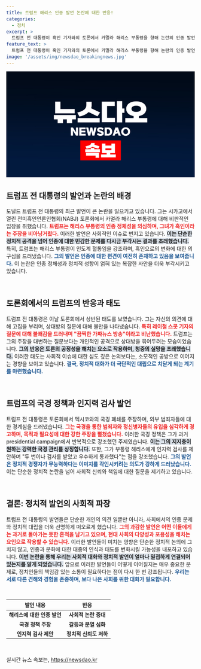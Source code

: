 ```yaml
---
title: 트럼프 해리스 인종 발언 논란에 대한 반응!
categories:
  - 정치
excerpt: >
  트럼프 전 대통령이 흑인 기자와의 토론에서 카멀라 해리스 부통령을 향해 논란의 인종 발언을 해 큰 파장을 일으키고 있다. 그는 해리스의 정체성을 놓고 의문을 제기하며 공격적인 발언을 이어갔다. 이 사건의 전말은?
feature_text: >
  트럼프 전 대통령이 흑인 기자와의 토론에서 카멀라 해리스 부통령을 향해 논란의 인종 발언을 해 큰 파장을 일으키고 있다. 그는 해리스의 정체성을 놓고 의문을 제기하며 공격적인 발언을 이어갔다. 이 사건의 전말은?
image: '/assets/img/newsdao_breakingnews.jpg'
---
```


<p><img src="/assets/img/newsdao_breakingnews.jpg" alt="flaretime 속보" /></p>

<h2 data-ke-size="size26">트럼프 전 대통령의 발언과 논란의 배경</h2>

<p data-ke-size="size16">도널드 트럼프 전 대통령의 최근 발언이 큰 논란을 일으키고 있습니다. 그는 시카고에서 열린 전미흑인언론인협회(NABJ) 토론회에서 카멀라 해리스 부통령에 대해 비판적인 입장을 취했습니다. <b><span style="color: #ee2323;">트럼프는 해리스 부통령의 인종 정체성을 의심하며, 그녀가 흑인이라는 주장을 비아냥거렸다.</span></b> 이러한 발언은 사회적인 이슈로 번지고 있습니다. <b><span style="background-color: #21538527;">이는 단순한 정치적 공격을 넘어 인종에 대한 민감한 문제를 다시금 부각시는 결과를 초래했습니다.</span></b> 특히, 트럼프는 해리스 부통령이 인도계 혈통임을 강조하며, 흑인으로의 변화에 대한 의구심을 드러냈습니다. <b><span style="color: #1a5490;">그의 발언은 인종에 대한 편견이 여전히 존재하고 있음을 보여줍니다.</span></b> 이 논란은 인종 정체성과 정치적 성향이 얽혀 있는 복잡한 사안을 더욱 부각시키고 있습니다.</p>

<p data-ke-size="size16">&nbsp;</p>

<h2 data-ke-size="size26">토론회에서의 트럼프의 반응과 태도</h2>

<p data-ke-size="size16">트럼프 전 대통령은 이날 토론회에서 상반된 태도를 보였습니다. 그는 자신의 의견에 대해 고집을 부리며, 상대방의 질문에 대해 불만을 나타냈습니다. <b><span style="color: #ee2323;">특히 레이철 스콧 기자의 질문에 대해 불쾌감을 드러내며 "끔찍한 가짜뉴스 방송"이라고 비난했습니다.</span></b> 트럼프는 그의 주장을 대변하는 질문보다는 개인적인 공격으로 상대방을 묶어두려는 모습이었습니다. <b><span style="background-color: #21538527;">그의 반응은 토론의 공정성을 해치는 요소로 작용하며, 청중의 실망을 초래했습니다.</span></b> 이러한 태도는 사회적 이슈에 대한 심도 깊은 논의보다는, 소모적인 공방으로 이어지는 경향을 보이고 있습니다. <b><span style="color: #1a5490;">결국, 정치적 대화가 더 극단적인 대립으로 치닫게 되는 계기를 마련했습니다.</span></b></p>

<p data-ke-size="size16">&nbsp;</p>

<h2 data-ke-size="size26">트럼프의 국경 정책과 인지력 검사 발언</h2>

<p data-ke-size="size16">트럼프 전 대통령은 토론회에서 멕시코와의 국경 폐쇄를 주장하며, 외부 범죄자들에 대한 경계심을 드러냈습니다. <b><span style="color: #ee2323;">그는 국경을 통한 범죄자와 정신병자들의 유입을 심각하게 경고하며, 목적과 필요성에 대한 강한 주장을 펼쳤습니다.</span></b> 이러한 국경 정책은 그가 과거 presidential campaign에서 반복적으로 강조했던 주제였습니다. <b><span style="background-color: #21538527;">이는 그의 지지층이 원하는 강력한 국경 관리를 상징합니다.</span></b> 또한, 그가 부통령 해리스에게 인지력 검사를 제안하며 "두 번이나 검사를 받았고 우수하게 통과했다"는 점을 강조했습니다. <b><span style="color: #1a5490;">그의 발언은 정치적 경쟁자가 무능력하다는 이미지를 각인시키려는 의도가 강하게 드러났습니다.</span></b> 이는 단순한 정치적 논란을 넘어 사회적 신뢰와 책임에 대한 질문을 제기하고 있습니다.</p>

<p data-ke-size="size16">&nbsp;</p>

<h2 data-ke-size="size26">결론: 정치적 발언의 사회적 파장</h2>

<p data-ke-size="size16">트럼프 전 대통령의 발언들은 단순한 개인의 의견 일뿐만 아니라, 사회에서의 인종 문제와 정치적 대립을 더욱 선명하게 떠오르게 했습니다. <b><span style="color: #ee2323;">그의 과감한 발언은 어떤 이들에게는 과거로 돌아가는 듯한 흔적을 남기고 있으며, 현대 사회의 다양성과 포용성을 해치는 요인으로 작용할 수 있습니다.</span></b> 이러한 발언들이 미치는 영향은 단순한 정치적 논의에 그치지 않고, 인종과 문화에 대한 대중의 인식과 태도를 변화시킬 가능성을 내포하고 있습니다. <b><span style="background-color: #21538527;">이번 논란을 통해 우리는 사회적 대화와 정치적 발언이 얼마나 밀접하게 연결되어 있는지를 알게 되었습니다.</span></b> 앞으로 이러한 발언들이 어떻게 이어질지는 매우 중요한 문제로, 정치인들의 책임감 있는 소통이 필요하다는 점이 다시 한 번 강조됩니다. <b><span style="color: #1a5490;">우리는 서로 다른 견해와 경험을 존중하며, 보다 나은 사회를 위한 대화가 필요합니다.</span></b></p>

<p data-ke-size="size16">&nbsp;</p>

<table>
    <thead>
        <tr>
            <th>발언 내용</th>
            <th>반응</th>
        </tr>
    </thead>
    <tbody>
        <tr>
            <td style="text-align: center; height: 17px;"><b>해리스에 대한 인종 발언</b></td>
            <td style="text-align: center; height: 17px;"><b>사회적 논란 증대</b></td>
        </tr>
        <tr>
            <td style="text-align: center; height: 17px;"><b>국경 정책 주장</b></td>
            <td style="text-align: center; height: 17px;"><b>갈등과 분열 심화</b></td>
        </tr>
        <tr>
            <td style="text-align: center; height: 17px;"><b>인지력 검사 제안</b></td>
            <td style="text-align: center; height: 17px;"><b>정치적 신뢰도 저하</b></td>
        </tr>
    </tbody>
</table>

<p data-ke-size="size16">&nbsp;</p>
실시간 뉴스 속보는, <a href="https://newsdao.kr" rel="dofollow">https://newsdao.kr</a>


